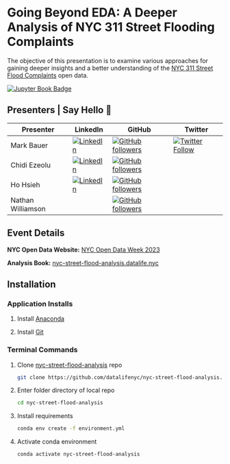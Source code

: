 # Going Beyond EDA: A Deeper Analysis of NYC 311 Street Flooding Complaints

The objective of this presentation is to examine various approaches for gaining deeper insights and a better understanding of the [NYC 311 Street Flood Complaints](https://data.cityofnewyork.us/Social-Services/311-Service-Requests-from-2010-to-Present/erm2-nwe9) open data.

[![Jupyter Book Badge](https://jupyterbook.org/badge.svg)](https://nyc-street-flood-analysis.datalife.nyc)

## Presenters | Say Hello 👋

| Presenter | LinkedIn | GitHub | Twitter |
| --------- | -------- | ------ | ------- |
| Mark Bauer | [![LinkedIn](https://img.shields.io/badge/LinkedIn-blue?style=flat&logo=linkedin&labelColor=blue)](https://www.linkedin.com/in/markebauer) | [![GitHub followers](https://img.shields.io/github/followers/mebauer?style=social)](https://github.com/mebauer) | [![Twitter Follow](https://img.shields.io/twitter/follow/markbauerwater?style=social)](https://twitter.com/markbauerwater) |
| Chidi Ezeolu | [![LinkedIn](https://img.shields.io/badge/LinkedIn-blue?style=flat&logo=linkedin&labelColor=blue)](https://www.linkedin.com/in/chidi-ezeolu-411b0856) | [![GitHub followers](https://img.shields.io/github/followers/datalifenyc?style=social)](https://github.com/datalifenyc)| |
| Ho Hsieh | [![LinkedIn](https://img.shields.io/badge/LinkedIn-blue?style=flat&logo=linkedin&labelColor=blue)](https://www.linkedin.com/in/hohsieh/) | [![GitHub followers](https://img.shields.io/github/followers/hohsieh?style=social)](https://github.com/hohsieh) | |
| Nathan Williamson | | [![GitHub followers](https://img.shields.io/github/followers/nateswill?style=social)](https://github.com/nateswill) | |

## Event Details

__NYC Open Data Website:__ [NYC Open Data Week 2023](https://www.open-data.nyc/)

__Analysis Book:__ [nyc-street-flood-analysis.datalife.nyc](https://nyc-street-flood-analysis.datalife.nyc)

## Installation

### Application Installs

1. Install [Anaconda](https://docs.anaconda.com/anaconda/install/index.html)

2. Install [Git](https://git-scm.com/book/en/v2/Getting-Started-Installing-Git)

### Terminal Commands

1. Clone [nyc-street-flood-analysis](https://github.com/datalifenyc/nyc-street-flood-analysis) repo

    ```bash
    git clone https://github.com/datalifenyc/nyc-street-flood-analysis.git
    ```

2. Enter folder directory of local repo

    ```bash
    cd nyc-street-flood-analysis
    ```

3. Install requirements

    ```bash
    conda env create -f environment.yml
    ```

4. Activate conda environment

    ```bash
    conda activate nyc-street-flood-analysis
    ```
